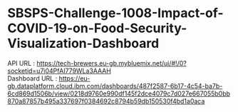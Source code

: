 # SBSPS-Challenge-1008-Impact-of-COVID-19-on-Food-Security-Visualization-Dashboard

API URL : https://tech-brewers.eu-gb.mybluemix.net/ui/#!/0?socketid=u7i04PfAI779WLa3AAAH <br>
Dashboard URL : https://eu-gb.dataplatform.cloud.ibm.com/dashboards/487f2587-6b17-4c54-ba7b-6cd869d1506b/view/0218d9760e990df145f2dce4079c7d027e667055b0bb870a87857b495a337697f0384692c8794b59db150530f4bd1a0aca
 
